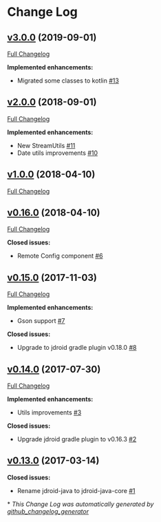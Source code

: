 # Change Log

## [v3.0.0](https://github.com/maxirosson/jdroid-java/tree/v3.0.0) (2019-09-01)
[Full Changelog](https://github.com/maxirosson/jdroid-java/compare/v2.0.0...v3.0.0)

**Implemented enhancements:**

- Migrated some classes to kotlin [\#13](https://github.com/maxirosson/jdroid-java/issues/13)

## [v2.0.0](https://github.com/maxirosson/jdroid-java/tree/v2.0.0) (2018-09-01)
[Full Changelog](https://github.com/maxirosson/jdroid-java/compare/v1.0.0...v2.0.0)

**Implemented enhancements:**

- New StreamUtils [\#11](https://github.com/maxirosson/jdroid-java/issues/11)
- Date utils improvements [\#10](https://github.com/maxirosson/jdroid-java/issues/10)

## [v1.0.0](https://github.com/maxirosson/jdroid-java/tree/v1.0.0) (2018-04-10)
[Full Changelog](https://github.com/maxirosson/jdroid-java/compare/v0.16.0...v1.0.0)

## [v0.16.0](https://github.com/maxirosson/jdroid-java/tree/v0.16.0) (2018-04-10)
[Full Changelog](https://github.com/maxirosson/jdroid-java/compare/v0.15.0...v0.16.0)

**Closed issues:**

- Remote Config component [\#6](https://github.com/maxirosson/jdroid-java/issues/6)

## [v0.15.0](https://github.com/maxirosson/jdroid-java/tree/v0.15.0) (2017-11-03)
[Full Changelog](https://github.com/maxirosson/jdroid-java/compare/v0.14.0...v0.15.0)

**Implemented enhancements:**

- Gson support [\#7](https://github.com/maxirosson/jdroid-java/issues/7)

**Closed issues:**

- Upgrade to jdroid gradle plugin v0.18.0 [\#8](https://github.com/maxirosson/jdroid-java/issues/8)

## [v0.14.0](https://github.com/maxirosson/jdroid-java/tree/v0.14.0) (2017-07-30)
[Full Changelog](https://github.com/maxirosson/jdroid-java/compare/v0.13.0...v0.14.0)

**Implemented enhancements:**

- Utils improvements [\#3](https://github.com/maxirosson/jdroid-java/issues/3)

**Closed issues:**

- Upgrade jdroid gradle plugin to v0.16.3 [\#2](https://github.com/maxirosson/jdroid-java/issues/2)

## [v0.13.0](https://github.com/maxirosson/jdroid-java/tree/v0.13.0) (2017-03-14)
**Closed issues:**

- Rename jdroid-java to jdroid-java-core [\#1](https://github.com/maxirosson/jdroid-java/issues/1)



\* *This Change Log was automatically generated by [github_changelog_generator](https://github.com/skywinder/Github-Changelog-Generator)*